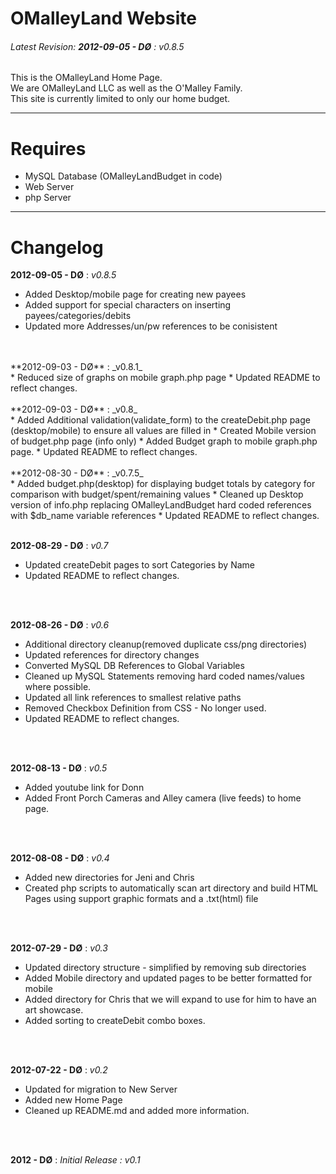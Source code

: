 OMalleyLand Website
=====================
###### Latest Revision: **2012-09-05 - DØ** : *v0.8.5* ######
This is the OMalleyLand Home Page.<br />
We are OMalleyLand LLC as well as the O'Malley Family.<br />
This site is currently limited to only our home budget. 

***
Requires 
========
* MySQL Database (OMalleyLandBudget in code)
* Web Server
* php Server

***
Changelog
=========
**2012-09-05 - DØ** : _v0.8.5_ <br />
 * Added Desktop/mobile page for creating new payees
 * Added support for special characters on inserting payees/categories/debits
 * Updated more Addresses/un/pw references to be conisistent
<br />
<br />
**2012-09-03 - DØ** : _v0.8.1_ <br />
 * Reduced size of graphs on mobile graph.php page
 * Updated README to reflect changes.
<br />
<br />
**2012-09-03 - DØ** : _v0.8_ <br />
 * Added Additional validation(validate_form) to the createDebit.php page (desktop/mobile) to ensure all values are filled in
 * Created Mobile version of budget.php page (info only)
 * Added Budget graph to mobile graph.php page.
 * Updated README to reflect changes.
<br />
<br />
**2012-08-30 - DØ** : _v0.7.5_ <br />
 * Added budget.php(desktop) for displaying budget totals by category for comparison with budget/spent/remaining values
 * Cleaned up Desktop version of info.php replacing OMalleyLandBudget hard coded references with $db_name variable references
 * Updated README to reflect changes.
<br />
<br />

**2012-08-29 - DØ** : _v0.7_ <br />
 * Updated createDebit pages to sort Categories by Name
 * Updated README to reflect changes.
<br />
<br />

**2012-08-26 - DØ** : _v0.6_ <br />
 * Additional directory cleanup(removed duplicate css/png directories)
 * Updated references for directory changes
 * Converted MySQL DB References to Global Variables
 * Cleaned up MySQL Statements removing hard coded names/values where possible.
 * Updated all link references to smallest relative paths
 * Removed Checkbox Definition from CSS - No longer used.
 * Updated README to reflect changes.
<br />
<br />

**2012-08-13 - DØ** : _v0.5_ <br />
 * Added youtube link for Donn
 * Added Front Porch Cameras and Alley camera (live feeds) to home page.
<br />
<br />

**2012-08-08 - DØ** : _v0.4_ <br />
 * Added new directories for Jeni and Chris
 * Created php scripts to automatically scan art directory and build HTML Pages using support graphic formats and a .txt(html) file
<br />
<br />

**2012-07-29 - DØ** : _v0.3_ <br />
 * Updated directory structure - simplified by removing sub directories
 * Added Mobile directory and updated pages to be better formatted for mobile
 * Added directory for Chris that we will expand to use for him to have an art showcase.
 * Added sorting to createDebit combo boxes.
<br />
<br />

**2012-07-22 - DØ** : _v0.2_ <br />
 * Updated for migration to New Server 
 * Added new Home Page
 * Cleaned up README.md and added more information.
<br />
<br />

**2012 - DØ** : _Initial Release : v0.1_
